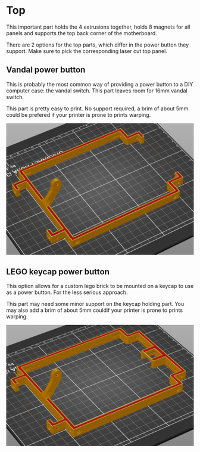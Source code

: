 # Top

This important part holds the 4 extrusions together, holds 8 magnets for all panels and supports the top back corner of the motherboard.

There are 2 options for the top parts, which differ in the power button they support. Make sure to pick the corresponding laser cut top panel.

## Vandal power button

This is probably the most common way of providing a power button to a DIY computer case: the vandal switch. This part leaves room for 16mm vandal switch.

This part is pretty easy to print. No support required, a brim of about 5mm could be prefered if your printer is prone to prints warping.

![Slicer screenshot](screenshot-vandal.png)

## LEGO keycap power button

This option allows for a custom lego brick to be mounted on a keycap to use as a power button. For the less serious approach.

This part may need some minor support on the keycap holding part. You may also add a brim of about 5mm couldif your printer is prone to prints warping.

![Slicer screenshot](screenshot-keycap.png)